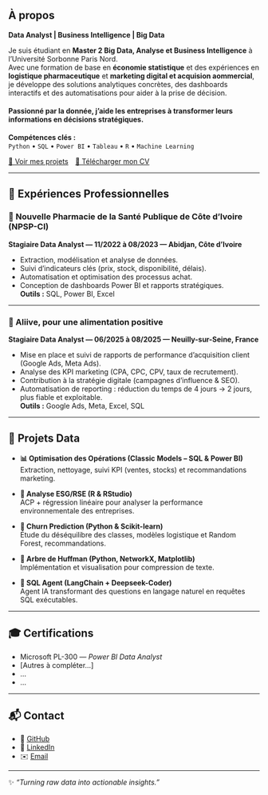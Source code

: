 ## À propos
**Data Analyst | Business Intelligence | Big Data**  
 
Je suis étudiant en **Master 2 Big Data, Analyse et Business Intelligence** à l’Université Sorbonne Paris Nord.  
Avec une formation de base en **économie statistique** et des expériences en **logistique pharmaceutique** et **marketing digital et acquision aommercial**,  
je développe des solutions analytiques concrètes, des dashboards interactifs et des automatisations pour aider à la prise de décision.  

#### Passionné par la donnée, j’aide les entreprises à transformer leurs informations en décisions stratégiques. 

**Compétences clés :**  
`Python` • `SQL` • `Power BI` • `Tableau` • `R` • `Machine Learning`

[📂 Voir mes projets](#-projets-data) [📄 Télécharger mon CV](./CV_AngePaulTHE.pdf)

---

## 💼 Expériences Professionnelles

### 🏥 Nouvelle Pharmacie de la Santé Publique de Côte d’Ivoire (NPSP-CI)  
**Stagiaire Data Analyst — 11/2022 à 08/2023 — Abidjan, Côte d’Ivoire**  
- Extraction, modélisation et analyse de données.  
- Suivi d’indicateurs clés (prix, stock, disponibilité, délais).  
- Automatisation et optimisation des processus achat.  
- Conception de dashboards Power BI et rapports stratégiques.  
**Outils :** SQL, Power BI, Excel  

---

### 🍏 Aliive, pour une alimentation positive  
**Stagiaire Data Analyst — 06/2025 à 08/2025 — Neuilly-sur-Seine, France**  
- Mise en place et suivi de rapports de performance d’acquisition client (Google Ads, Meta Ads).  
- Analyse des KPI marketing (CPA, CPC, CPV, taux de recrutement).  
- Contribution à la stratégie digitale (campagnes d’influence & SEO).  
- Automatisation de reporting : réduction du temps de 4 jours → 2 jours, plus fiable et exploitable.  
**Outils :** Google Ads, Meta, Excel, SQL  

---

## 🚀 Projets Data

- **📊 Optimisation des Opérations (Classic Models – SQL & Power BI)**  
  Extraction, nettoyage, suivi KPI (ventes, stocks) et recommandations marketing.  

- **🌱 Analyse ESG/RSE (R & RStudio)**  
  ACP + régression linéaire pour analyser la performance environnementale des entreprises.  

- **👥 Churn Prediction (Python & Scikit-learn)**  
  Étude du déséquilibre des classes, modèles logistique et Random Forest, recommandations.  

- **🧩 Arbre de Huffman (Python, NetworkX, Matplotlib)**  
  Implémentation et visualisation pour compression de texte.  

- **🤖 SQL Agent (LangChain + Deepseek-Coder)**  
  Agent IA transformant des questions en langage naturel en requêtes SQL exécutables.  

---

## 🎓 Certifications
- Microsoft PL-300 — *Power BI Data Analyst*  
- [Autres à compléter…]  
- …  
- …  

---

## 📬 Contact
- 📂 [GitHub](https://github.com/ryusaki13)  
- 💼 [LinkedIn](https://linkedin.com/in/ange-paul-emmanuel-the-03a7431b4)  
- ✉️ [Email](mailto:theange357@gmail.com)  

---

✨ *“Turning raw data into actionable insights.”*  
